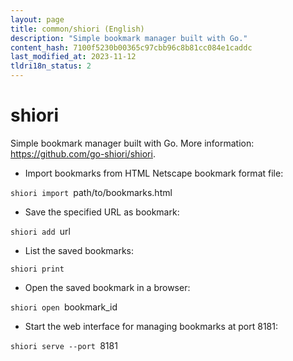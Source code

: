 ```yaml
---
layout: page
title: common/shiori (English)
description: "Simple bookmark manager built with Go."
content_hash: 7100f5230b00365c97cbb96c8b81cc084e1caddc
last_modified_at: 2023-11-12
tldri18n_status: 2
---
```

# shiori

Simple bookmark manager built with Go.
More information: <https://github.com/go-shiori/shiori>.

- Import bookmarks from HTML Netscape bookmark format file:

`shiori import `<span class="tldr-var badge badge-pill bg-dark-lm bg-white-dm text-white-lm text-dark-dm font-weight-bold">path/to/bookmarks.html</span>

- Save the specified URL as bookmark:

`shiori add `<span class="tldr-var badge badge-pill bg-dark-lm bg-white-dm text-white-lm text-dark-dm font-weight-bold">url</span>

- List the saved bookmarks:

`shiori print`

- Open the saved bookmark in a browser:

`shiori open `<span class="tldr-var badge badge-pill bg-dark-lm bg-white-dm text-white-lm text-dark-dm font-weight-bold">bookmark_id</span>

- Start the web interface for managing bookmarks at port 8181:

`shiori serve --port `<span class="tldr-var badge badge-pill bg-dark-lm bg-white-dm text-white-lm text-dark-dm font-weight-bold">8181</span>
